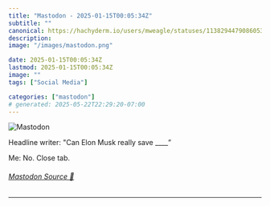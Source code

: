 ```yaml
---
title: "Mastodon - 2025-01-15T00:05:34Z"
subtitle: ""
canonical: https://hachyderm.io/users/mweagle/statuses/113829447908605353
description:
image: "/images/mastodon.png"

date: 2025-01-15T00:05:34Z
lastmod: 2025-01-15T00:05:34Z
image: ""
tags: ["Social Media"]

categories: ["mastodon"]
# generated: 2025-05-22T22:29:20-07:00
---
```

![Mastodon](/images/mastodon.png)

<p>Headline writer: &quot;Can Elon Musk really save ____”</p><p>Me: No. Close tab.</p>


###### [Mastodon Source 🐘](https://hachyderm.io/@mweagle/113829447908605353)

___
